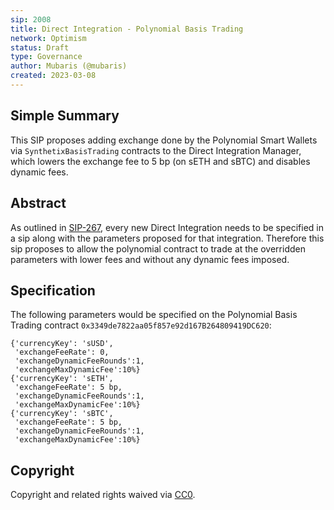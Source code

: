 ```yaml
---
sip: 2008
title: Direct Integration - Polynomial Basis Trading
network: Optimism
status: Draft
type: Governance
author: Mubaris (@mubaris)
created: 2023-03-08
---
```

<!--You can leave these HTML comments in your merged SIP and delete the visible duplicate text guides, they will not appear and may be helpful to refer to if you edit it again. This is the suggested template for new SIPs. Note that an SIP number will be assigned by an editor. When opening a pull request to submit your SIP, please use an abbreviated title in the filename, `sip-draft_title_abbrev.md`. The title should be 44 characters or less.-->
## Simple Summary
<!--"If you can't explain it simply, you don't understand it well enough." Simply describe the outcome the proposed changes intends to achieve. This should be non-technical and accessible to a casual community member.-->
This SIP proposes adding exchange done by the Polynomial Smart Wallets via `SynthetixBasisTrading` contracts to the Direct Integration Manager, which lowers the exchange fee to 5 bp (on sETH and sBTC) and disables dynamic fees.
## Abstract
<!--A short (~200 word) description of the proposed change, the abstract should clearly describe the proposed change. This is what *will* be done if the SIP is implemented, not *why* it should be done or *how* it will be done. If the SIP proposes deploying a new contract, write, "we propose to deploy a new contract that will do x".-->
As outlined in [SIP-267](https://sips.synthetix.io/sips/sip-267/), every new Direct Integration needs to be specified in a sip along with the parameters proposed for that integration. Therefore this sip proposes to allow the polynomial contract to trade at the overridden parameters with lower fees and without any dynamic fees imposed.
## Specification
The following parameters would be specified on the Polynomial Basis Trading contract `0x3349de7822aa05f857e92d167B264809419DC620`:
```
{'currencyKey': 'sUSD',
 'exchangeFeeRate': 0,
 'exchangeDynamicFeeRounds':1,
 'exchangeMaxDynamicFee':10%}
{'currencyKey': 'sETH',
 'exchangeFeeRate': 5 bp,
 'exchangeDynamicFeeRounds':1,
 'exchangeMaxDynamicFee':10%}
{'currencyKey': 'sBTC',
 'exchangeFeeRate': 5 bp,
 'exchangeDynamicFeeRounds':1,
 'exchangeMaxDynamicFee':10%}
```
## Copyright
Copyright and related rights waived via [CC0](https://creativecommons.org/publicdomain/zero/1.0/).
